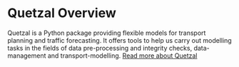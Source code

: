 # Quetzal Overview
Quetzal is a Python package providing flexible models for transport planning and traffic forecasting. 
It offers tools to help us carry out modelling tasks in the fields of data pre-processing and integrity checks, data-management and transport-modelling.
[Read more about Quetzal](https://systragroup.github.io/quetzal/docs/build/index.html) 